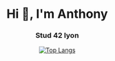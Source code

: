 <h1 align="center">Hi 👋, I'm Anthony</h1>
<h3 align="center">Stud 42 lyon</h3>

<div align="center">

[![Top Langs](https://github-readme-stats.vercel.app/api/top-langs/?username=lyricallll&hide=html,css,tex,pascal&langs_count=20)](https://github.com/anuraghazra/github-readme-stats)
